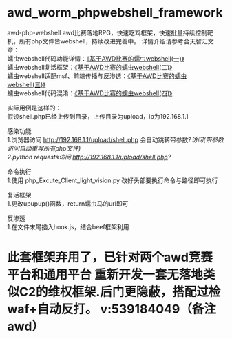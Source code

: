 # awd_worm_phpwebshell_framework
awd-php-webshell awd比赛落地RPG，快速吃鸡框架，快速批量持续控制靶机，所有php文件皆webshell，持续改进完善中。
详情介绍请参考合天智汇文章：  
蠕虫webshell代码功能详情：[《基于AWD比赛的蠕虫webshell(一)》](https://mp.weixin.qq.com/s/8jrb_q8oysSfC2CC6m13bw)  
蠕虫webshell复活框架：[《基于AWD比赛的蠕虫webshell(二)》](https://mp.weixin.qq.com/s/R9TDu5QdUnPUtfV-_v0iCw)  
蠕虫webshell适配msf、前端传播与反渗透：[《基于AWD比赛的蠕虫webshell(三)》](https://mp.weixin.qq.com/s/sZYKS3gN_bXqMA_9YXzuhw)  
蠕虫webshell代码混淆：[《基于AWD比赛的蠕虫webshell(四)》](https://mp.weixin.qq.com/s/J9qkq6eVxfHIUt2XjXT2Nw)

实际用例是这样的：  
假设shell.php已经上传到目录，上传目录为upload，ip为192.168.1.1  

感染功能  
1.浏览器访问 http://192.168.1.1/upload/shell.php 会自动跳转带参数?_访问(带参数访问自动重写所有php文件)  
2.python requests访问 http://192.168.1.1/upload/shell.php?_  

命令执行  
1.使用 php_Excute_Client_light_vision.py 改好头部要执行命令与路径即可执行  

复活框架  
1.更改upupup()函数，return蠕虫马的url即可  

反渗透  
1.在文件末尾插入hook.js，结合beef框架利用

# 此套框架弃用了，已针对两个awd竞赛平台和通用平台 重新开发一套无落地类似C2的维权框架.后门更隐蔽，搭配过检waf+自动反打。 v:539184049（备注awd）

